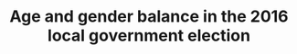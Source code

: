 ---
name: women-elections
title: Age and gender balance in the 2016 local government election
external-url: https://static.code4sa.org/scatter_2016_lge/
source-url: https://github.com/Code4SA/scatter_2016_lge
image: women-elections.png
summary: "A scatter plot showing the age and gender distributions of political parties in the 2016 local government elections"
---